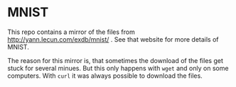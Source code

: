 # MNIST

This repo contains a mirror of the files from http://yann.lecun.com/exdb/mnist/ .
See that website for more details of MNIST.

The reason for this mirror is, that sometimes the download of the files get stuck for several minues.
But this only happens with `wget` and only on some computers.
With `curl` it was always possible to download the files.
